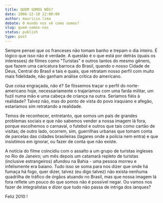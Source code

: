 ```yaml
---
title: QUEM SOMOS NÓS?
date: 2006-12-10 22:00:00
author: mauricio.lima
debate: O mundo nos vê como somos?
slug: quem-somos-nos
status: publish 
type: post
---
```


Sempre pensei que os franceses não tomam banho e trepam o dia inteiro. É lógico que isso não é verdade. A questão é o que está por detrás (quais os interesses) de filmes como "Turistas" e outros tantos do mesmo gênero, que fazem uma caricatura barroca do Brasil, quando o nosso Cidade de Deus, Central do Brasil e tais e quais, que retratam nosso perfil com muito mais fidelidade, não ganham análise crítica do americano.  

Que coisa engraçada, não é? Se fôssemos traçar o perfil do norte-americano hoje, necessariamente o trajaríamos com uma farda militar, um fuzil numa mão e uma cabeça de criança na outra. Seríamos fiéis à realidade? Talvez não, mas do ponto de vista do povo iraquiano e afegão, estaríamos sim retratando a realidade.  

Temos de reconhecer, entretanto, que somos um país de grandes problemas sociais e que não sabemos vender a nossa imagem lá fora, porque escolhemos o carnaval, o futebol e outros que tais como cartão de visitas; de outro lado, ocorrem, sim, guerrilhas urbanas que tomam conta de parcelas das cidades brasileiras (lagares onde a polícia nem entra) e que insistimos em ignorar, ou fazer de conta que não existe.  

A notícia do filme coincidiu com o assalto a um grupo de turistas ingleses no Rio de Janeiro; um mês depois um catamarã repleto de turistas (inclusive estrangeiros) afundou na Bahia - uma pessoa morreu e infelismente era baiano. Tudo isso se soma para nos dizer que onde há fumaça há fogo, quer dizer, talvez (eu digo talvez) não exista nenhuma quadrilha de tráfico de órgãos atuando no Brasil, mas que nossa imagem lá fora reflete um pouco do que somos não é possível negar. Ou vamos nos fazer de integralistas e dizer que tudo não passa de intriga dos ianques?  

Feliz 2010 !
